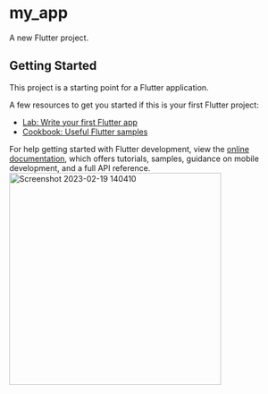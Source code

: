 # my_app

A new Flutter project.

## Getting Started

This project is a starting point for a Flutter application.

A few resources to get you started if this is your first Flutter project:

- [Lab: Write your first Flutter app](https://docs.flutter.dev/get-started/codelab)
- [Cookbook: Useful Flutter samples](https://docs.flutter.dev/cookbook)

For help getting started with Flutter development, view the
[online documentation](https://docs.flutter.dev/), which offers tutorials,
samples, guidance on mobile development, and a full API reference.
<img width="379" alt="Screenshot 2023-02-19 140410" src="https://user-images.githubusercontent.com/116253518/219937567-b90e346c-3344-48d5-830d-05b6f029006f.png">
